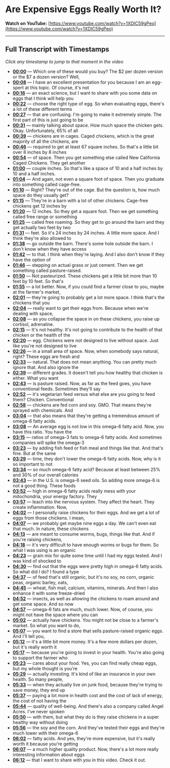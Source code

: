 # Are Expensive Eggs Really Worth It?

**Watch on YouTube:** [https://www.youtube.com/watch?v=1XDIC59gPeo](https://www.youtube.com/watch?v=1XDIC59gPeo)

---

## Full Transcript with Timestamps

*Click any timestamp to jump to that moment in the video*

- **[00:00](https://www.youtube.com/watch?v=1XDIC59gPeo&t=0s)** — Which one of these would you buy? The $2 per dozen version or the $7 a dozen version? Well,
- **[00:08](https://www.youtube.com/watch?v=1XDIC59gPeo&t=8s)** — I have an excellent presentation for you because I am an egg-spert at this topic. Of course, it's not
- **[00:16](https://www.youtube.com/watch?v=1XDIC59gPeo&t=16s)** — an exact science, but I want to share with you some data on eggs that I think will help you
- **[00:22](https://www.youtube.com/watch?v=1XDIC59gPeo&t=22s)** — choose the right type of egg. So when evaluating eggs, there's a lot of these different terms
- **[00:27](https://www.youtube.com/watch?v=1XDIC59gPeo&t=27s)** — that are confusing. I'm going to make it extremely simple. The first part of this is just going to be
- **[00:31](https://www.youtube.com/watch?v=1XDIC59gPeo&t=31s)** — mainly talking about space. How much space the chicken gets. Okay. Unfortunately, 65% of all
- **[00:39](https://www.youtube.com/watch?v=1XDIC59gPeo&t=39s)** — chickens are in cages. Caged chickens, which is the great majority of all the chickens, are
- **[00:46](https://www.youtube.com/watch?v=1XDIC59gPeo&t=46s)** — required to get at least 67 square inches. So that's a little bit over 8 inches by 8 inches
- **[00:54](https://www.youtube.com/watch?v=1XDIC59gPeo&t=54s)** — of space. Then you get something else called New California Caged Chickens. They get another
- **[01:00](https://www.youtube.com/watch?v=1XDIC59gPeo&t=60s)** — couple inches. So that's like a space of 10 and a half inches by 10 and a half inches.
- **[01:04](https://www.youtube.com/watch?v=1XDIC59gPeo&t=64s)** — And again, not even a square foot of space. Then you graduate into something called cage-free.
- **[01:10](https://www.youtube.com/watch?v=1XDIC59gPeo&t=70s)** — Right? They're out of the cage. But the question is, how much space do they usually get?
- **[01:15](https://www.youtube.com/watch?v=1XDIC59gPeo&t=75s)** — They're in a barn with a lot of other chickens. Cage-free chickens get 12 inches by
- **[01:20](https://www.youtube.com/watch?v=1XDIC59gPeo&t=80s)** — 12 inches. So they get a square foot. Then we get something called free range or something
- **[01:25](https://www.youtube.com/watch?v=1XDIC59gPeo&t=85s)** — called free roaming. So they get to go around the barn and they get actually two feet by two
- **[01:31](https://www.youtube.com/watch?v=1XDIC59gPeo&t=91s)** — feet. So it's 24 inches by 24 inches. A little more space. And I think they're also allowed to
- **[01:38](https://www.youtube.com/watch?v=1XDIC59gPeo&t=98s)** — go outside the barn. There's some hole outside the barn. I don't know when they have access
- **[01:42](https://www.youtube.com/watch?v=1XDIC59gPeo&t=102s)** — to that. I think when they're laying. And I also don't know if they have the option of
- **[01:46](https://www.youtube.com/watch?v=1XDIC59gPeo&t=106s)** — stepping on actual grass or just cement. Then we get something called pasture-raised.
- **[01:50](https://www.youtube.com/watch?v=1XDIC59gPeo&t=110s)** — Not pasteurized. These chickens get a little bit more than 10 feet by 10 feet. So that's
- **[01:55](https://www.youtube.com/watch?v=1XDIC59gPeo&t=115s)** — a lot better. Now, if you could find a farmer close to you, maybe at the farmer's market,
- **[02:01](https://www.youtube.com/watch?v=1XDIC59gPeo&t=121s)** — they're going to probably get a lot more space. I think that's the chickens that you
- **[02:04](https://www.youtube.com/watch?v=1XDIC59gPeo&t=124s)** — really want to get their eggs from. Because when we're dealing with space,
- **[02:08](https://www.youtube.com/watch?v=1XDIC59gPeo&t=128s)** — as you collapse the space in on these chickens, you raise up cortisol, adrenaline.
- **[02:15](https://www.youtube.com/watch?v=1XDIC59gPeo&t=135s)** — It's not healthy. It's not going to contribute to the health of that chicken or the health of the
- **[02:20](https://www.youtube.com/watch?v=1XDIC59gPeo&t=140s)** — egg. Chickens were not designed to live without space. Just like you're not designed to live
- **[02:26](https://www.youtube.com/watch?v=1XDIC59gPeo&t=146s)** — in a small area of space. Now, when somebody says natural, right? These eggs are fresh and
- **[02:33](https://www.youtube.com/watch?v=1XDIC59gPeo&t=153s)** — natural. That does not mean anything. You can pretty much ignore that. And also ignore the
- **[02:39](https://www.youtube.com/watch?v=1XDIC59gPeo&t=159s)** — different grades. It doesn't tell you how healthy that chicken is either. What you want
- **[02:43](https://www.youtube.com/watch?v=1XDIC59gPeo&t=163s)** — is pasture raised. Now, as far as the feed goes, you have conventional feeds. Sometimes they'll say
- **[02:52](https://www.youtube.com/watch?v=1XDIC59gPeo&t=172s)** — it's vegetarian feed versus what else are you going to feed them? Chicken. Conventional
- **[02:58](https://www.youtube.com/watch?v=1XDIC59gPeo&t=178s)** — chickens are fed corn and soy. GMO. That means they're sprayed with chemicals. And
- **[03:04](https://www.youtube.com/watch?v=1XDIC59gPeo&t=184s)** — that also means that they're getting a tremendous amount of omega-6 fatty acids.
- **[03:08](https://www.youtube.com/watch?v=1XDIC59gPeo&t=188s)** — An average egg is not low in this omega-6 fatty acid. Now, you have this ratio. You have the
- **[03:15](https://www.youtube.com/watch?v=1XDIC59gPeo&t=195s)** — ratios of omega-3 fats to omega-6 fatty acids. And sometimes companies will spike the omega-3
- **[03:23](https://www.youtube.com/watch?v=1XDIC59gPeo&t=203s)** — by adding fish feed or fish meal and things like that. And that's fine. But at the same
- **[03:29](https://www.youtube.com/watch?v=1XDIC59gPeo&t=209s)** — time, they don't lower the omega-6 fatty acids. Now, why is it so important to not
- **[03:34](https://www.youtube.com/watch?v=1XDIC59gPeo&t=214s)** — so much omega-6 fatty acid? Because at least between 25% and 30% of our overall calories
- **[03:43](https://www.youtube.com/watch?v=1XDIC59gPeo&t=223s)** — in the U.S. is omega-6 seed oils. So adding more omega-6 is not a good thing. These foods
- **[03:52](https://www.youtube.com/watch?v=1XDIC59gPeo&t=232s)** — high in omega-6 fatty acids really mess with your mitochondria, your energy factory. They
- **[03:57](https://www.youtube.com/watch?v=1XDIC59gPeo&t=237s)** — leach into the nervous system. They affect the heart. They create inflammation. Now,
- **[04:02](https://www.youtube.com/watch?v=1XDIC59gPeo&t=242s)** — I personally raise chickens for their eggs. And we get a lot of eggs from those chickens. I mean,
- **[04:07](https://www.youtube.com/watch?v=1XDIC59gPeo&t=247s)** — we probably get maybe nine eggs a day. We can't even eat that much. In nature, these chickens
- **[04:13](https://www.youtube.com/watch?v=1XDIC59gPeo&t=253s)** — are meant to consume worms, bugs, things like that. And if you're raising chickens,
- **[04:18](https://www.youtube.com/watch?v=1XDIC59gPeo&t=258s)** — it's very difficult to have enough worms or bugs for them. So what I was using is an organic
- **[04:23](https://www.youtube.com/watch?v=1XDIC59gPeo&t=263s)** — grain mix for quite some time until I had my eggs tested. And I was kind of shocked to
- **[04:30](https://www.youtube.com/watch?v=1XDIC59gPeo&t=270s)** — find out that the eggs were pretty high in omega-6 fatty acids. So what did I do? I found a type
- **[04:37](https://www.youtube.com/watch?v=1XDIC59gPeo&t=277s)** — of feed that's still organic, but it's no soy, no corn, organic peas, organic barley, oats,
- **[04:45](https://www.youtube.com/watch?v=1XDIC59gPeo&t=285s)** — wheat, fish mail, calcium, vitamins, minerals. And then I also enhance it with some freeze-dried
- **[04:52](https://www.youtube.com/watch?v=1XDIC59gPeo&t=292s)** — insects, as well as allowing the chickens to roam around and get some space. And so now
- **[04:57](https://www.youtube.com/watch?v=1XDIC59gPeo&t=297s)** — omega-6 fats are much, much lower. Now, of course, you might not have the space where you can
- **[05:02](https://www.youtube.com/watch?v=1XDIC59gPeo&t=302s)** — actually have chickens. You might not be close to a farmer's market. So what you want to do,
- **[05:07](https://www.youtube.com/watch?v=1XDIC59gPeo&t=307s)** — you want to find a store that sells pasture-raised organic eggs. And I'll tell you,
- **[05:12](https://www.youtube.com/watch?v=1XDIC59gPeo&t=312s)** — it's a little bit more money. It's a few more dollars per dozen, but it's really worth it
- **[05:17](https://www.youtube.com/watch?v=1XDIC59gPeo&t=317s)** — because you're going to invest in your health. You're also going to support the farmer who
- **[05:23](https://www.youtube.com/watch?v=1XDIC59gPeo&t=323s)** — cares about your food. Yes, you can find really cheap eggs, but my whole thought is you're
- **[05:29](https://www.youtube.com/watch?v=1XDIC59gPeo&t=329s)** — actually investing. It's kind of like an insurance in your own health. So many people,
- **[05:33](https://www.youtube.com/watch?v=1XDIC59gPeo&t=333s)** — when they actually live on junk food, because they're trying to save money, they end up
- **[05:37](https://www.youtube.com/watch?v=1XDIC59gPeo&t=337s)** — paying a lot more in health cost and the cost of lack of energy, the cost of not having the
- **[05:44](https://www.youtube.com/watch?v=1XDIC59gPeo&t=344s)** — quality of well-being. And there's also a company called Angel Acres. I've never spoken
- **[05:50](https://www.youtube.com/watch?v=1XDIC59gPeo&t=350s)** — with them, but what they do is they raise chickens in a super healthy way without doing
- **[05:56](https://www.youtube.com/watch?v=1XDIC59gPeo&t=356s)** — the soy and the corn. And they've tested their eggs and they're much lower with their omega-6
- **[06:02](https://www.youtube.com/watch?v=1XDIC59gPeo&t=362s)** — fatty acids. And yes, they're more expensive, but it's really worth it because you're getting
- **[06:07](https://www.youtube.com/watch?v=1XDIC59gPeo&t=367s)** — a much higher quality product. Now, there's a lot more really interesting information about eggs
- **[06:12](https://www.youtube.com/watch?v=1XDIC59gPeo&t=372s)** — that I want to share with you in this video. Check it out.
